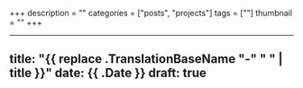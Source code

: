 +++
description = ""
categories = ["posts", "projects"]
tags = [""]
thumbnail = ""
+++

---
title: "{{ replace .TranslationBaseName "-" " " | title }}"
date: {{ .Date }}
draft: true
---

